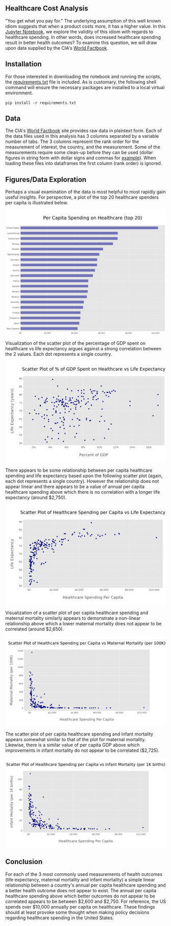 ## Healthcare Cost Analysis


"You get what you pay for."  The underlying assumption of this well known idiom suggests that when a product costs more, it has a higher value.  In this [Jupyter Notebook](Healthcare_Spending_and_Outcomes.ipynb), we explore the validity of this idiom with regards to healthcare spending.  In other words, does increased healthcare spending result in better health outcomes?  To examine this question, we will draw upon data supplied by the CIA's [World Factbook](https://www.cia.gov/library/publications/the-world-factbook/rankorder/rankorderguide.html).

## Installation

For those interested in downloading the notebook and running the scripts, the [requirements.txt](requirements.txt) file is included. As is customary, the following shell command will ensure the necessary packages are installed to a local virtual environment.  

```
pip install -r requirements.txt
``` 

## Data

The CIA's [World Factbook](https://www.cia.gov/library/publications/the-world-factbook/rankorder/rankorderguide.html) site provides raw data in plaintext form.  Each of the data files used in this analysis has 3 columns separated by a variable number of tabs.  The 3 columns represent the rank order for the measurement of interest, the country, and the measurement.  Some of the measurements require some clean-up before they can be used (dollar figures in string form with dollar signs and commas for [example](data/gdp_per_capita.txt)).  When loading these files into dataframes the first column (rank order) is ignored.

## Figures/Data Exploration

Perhaps a visual examination of the data is most helpful to most rapidly gain useful insights.  For perspective, a plot of the top 20 healthcare spenders per capita is illustrated below.  

![](figures/figure3.png)

Visualization of the scatter plot of the percentage of GDP spent on healthcare vs life expectancy argues against a strong correlation between the 2 values.  Each dot represents a single country.

![](figures/figure2.png)

There appears to be some relationship between per capita healthcare spending and life expectancy based upon the following scatter plot (again, each dot represents a single country).  However the relationship does not appear linear and there appears to be a value of annual per capita healthcare spending above which there is no correlation with a longer life expectancy (around $2,750).

![](figures/figure4.png)

Visualization of a scatter plot of per capita healthcare spending and maternal mortality similarly appears to demonstrate a non-linear relationship above which a lower maternal mortality does not appear to be correlated (around \$2,650).

![](figures/figure5.png)

The scatter plot of per capita healthcare spending and infant mortality appears somewhat similar to that of the plot for maternal mortality.  Likewise, there is a similar value of per capita GDP above which improvements in infant mortality do not appear to be correlated (\$2,725).

![](figures/figure6.png)

## Conclusion

For each of the 3 most commonly used measurements of health outcomes (life expectancy, maternal mortality and infant mortality) a simple linear relationship between a country's annual per capita healthcare spending and a better health outcome does not appear to exist.  The annual per capita healthcare spending above which better outcomes do not appear to be correlated appears to be between \$2,600 and \$2,750.  For reference, the US spends over \$10,000 annually per capita on healthcare.  These findings should at least provoke some thought when making policy decisions regarding healthcare spending in the United States.
